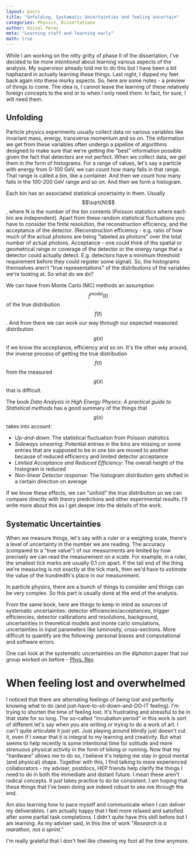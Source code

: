 ```yaml
---
layout: posts
title: "Unfolding, Systematic Uncertainties and feeling uncertain"
categories: Physics, Dissertationn
author: Uzziel Perez
meta: "Learning stuff and learning early"
math: true
---
```


While I am working on the nitty gritty of phase II of the dissertation, I've decided to be more *intentional* about learning various aspects of the analysis. My supervisor already told me to do this but I have been a bit haphazard in actually learning these things. Last night, I dipped my feet back again into these murky aspects. So, here are some notes - a preview of things to come. The idea is, I cannot leave the learning of these relatively foreign concepts to the end or to when I only need them. In fact, for sure, I will need them.

## Unfolding

Particle physics experiments usually collect data on various variables like invariant mass, energy, transverse momentum and so on. The information we get from these variables often undergo a pipeline of algorithms designed to make sure that we're getting the "best" information possible given the fact that detectors are not perfect. When we collect data, we get them in the form of histograms. For a range of values, let's say a particle with energy from 0-100 GeV, we can count how many falls in that range. That range is called a bin, like a container. And then we count how many falls in the 100-200 GeV range and so on. And then we form a histogram.

Each bin has an associated statistical uncertainty in them. Usually $$\sqrt{N}$$, where N is the number of the bin contents (Poisson statistics where each bin are independent). Apart from these random statistical fluctuations you have to consider the finite resolution, the reconstruction efficiency, and the acceptance of the detector. (Reconstruction efficiency - e.g. ratio of how much of the actual photons are being "labeled as photons" over the total number of actual photons. Acceptance - one could think of the spatial or geometrical range or coverage of the detector or the energy range that a detector could actually detect. E.g. detectors have a minimum threshold requirement before they could register some signal). So, the histograms themselves aren't "true representations" of the distributions of the variables we're looking at. So what do we do?

We can have from Monte Carlo (MC) methods an assumption $$f^{model}(t)$$ of the true distribution $$f(t)$$. And from there we can work our way through our expected measured distribution $$g(s)$$ if we know the acceptance, efficiency and so on. It's the other way around, the inverse process of getting the true distribution $$f(t)$$ from the measured $$g(s)$$ that is difficult.

The book *Data Analysis in High Energy Physics: A practical guide to Statistical methods* has a good summary of the things that $$g(s)$$ takes into account:

- *Up-and-down*: The statistical fluctuation from Poisson statistics
- *Sideways smearing*: Potential entries in the bins are missing or some entries that are supposed to be in one bin are moved to another because of reduced efficiency and limited detector acceptance
- *Limited Acceptance and Reduced Efficiency*: The overall height of the histogram is reduced
- *Non-linear Detector response*: The histogram distribution gets shifted in a certain direction on average

If we know these effects, we can "unfold" the true distribution so we can compare directly with theory predictions and other experimental results. I'll write more about this as I get deeper into the details of the work.

## Systematic Uncertainties

When we measure things, let's say with a ruler or a weighing scale, there's a level of uncertainty in the number we are reading. The accuracy (compared to a "true value") of our measurments are limited by how precisely we can read the measurement on a scale. For example, in a ruler, the smallest tick marks are usually 0.1 cm apart. If the tail end of the thing we're measuring is not exactly at the tick mark, then we'd have to *estimate* the value of the hundredth's place in our measurement.

In particle physics, there are a bunch of things to consider and things can be very complex. So this part is usually done at the end of the analysis.

From the same book, here are things to keep in mind as sources of systematic uncertainties: detector efficiencies/acceptances, trigger efficiencies, detector calibrations and resolutions, background, uncertainties in theoretical models and monte carlo simulations, uncertainties in input parameters like luminosity, cross-sections. More difficult to quantify are the following: personal biases and computational and software errors.

One can look at the systematic uncertainties on the diphoton paper that our group worked on before - [Phys. Rev](https://arxiv.org/abs/1809.00327).

# When feeling lost and overwhelmed

I noticed that there are alternating feelings of being lost and perfectly knowing what to do (and just-have-to-sit-down-and-DO-IT feeling). I'm trying to shorten the time of feeling lost. It's frustrating and stressful to be in that state for so long. The so-called "incubation period" in this work is sort of different let's say when you are writing or trying to do a work of art. I can't quite articulate it just yet. Just playing around blindly just doesn't cut it, even if I swear that it is integral to my learning and creativity. But what seems to help recently is some intentional time for solitude and more strenuous physical activity in the form of biking or running. Now that my "hardware" allows me to do so, I believe it's helping me stay in good mental (and physical) shape. Together with this, I find talking to more experienced collaborators -  my adviser, postdocs, HEP friends help clarify the things I need to do in both the immediate and distant future. I mean these aren't radical concepts. It just takes practice to do be consistent. I am hoping that these things that I've been doing are indeed robust to see me through the end.

Am also learning how to pace myself and communicate when I can deliver my deliverables. I am actually happy that I feel more relaxed and satisfied after some partial task completions. I didn't quite have this skill before but I am learning. As my adviser said, in this line of work "*Research is a marathon, not a sprint*."

I'm really grateful that I don't feel like chewing my foot all the time anymore.

